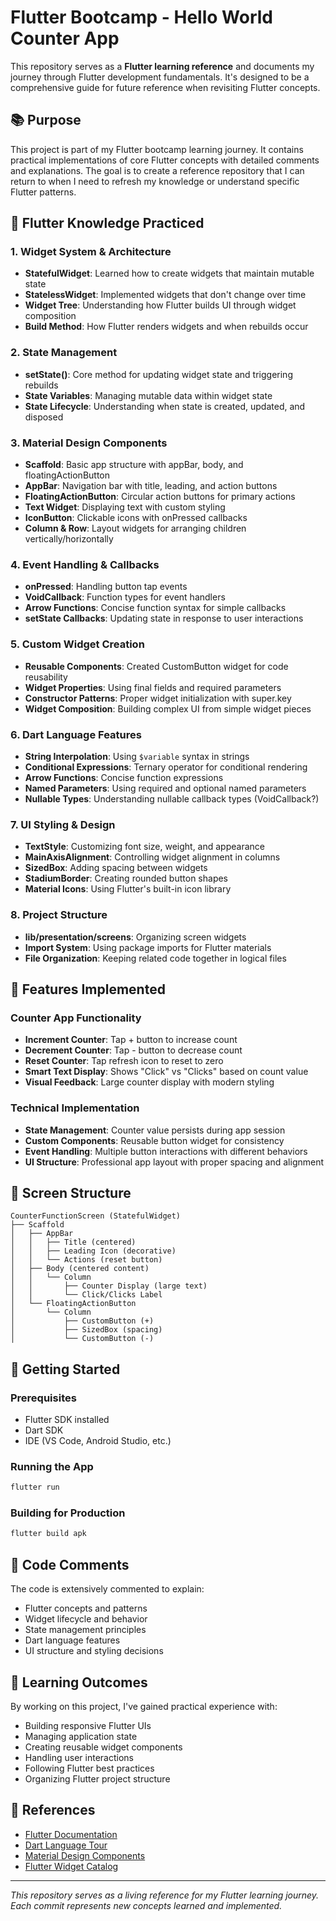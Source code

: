 # Flutter Bootcamp - Hello World Counter App

This repository serves as a **Flutter learning reference** and documents my journey through Flutter development fundamentals. It's designed to be a comprehensive guide for future reference when revisiting Flutter concepts.

## 📚 Purpose

This project is part of my Flutter bootcamp learning journey. It contains practical implementations of core Flutter concepts with detailed comments and explanations. The goal is to create a reference repository that I can return to when I need to refresh my knowledge or understand specific Flutter patterns.

## 🧠 Flutter Knowledge Practiced

### 1. **Widget System & Architecture**
- **StatefulWidget**: Learned how to create widgets that maintain mutable state
- **StatelessWidget**: Implemented widgets that don't change over time
- **Widget Tree**: Understanding how Flutter builds UI through widget composition
- **Build Method**: How Flutter renders widgets and when rebuilds occur

### 2. **State Management**
- **setState()**: Core method for updating widget state and triggering rebuilds
- **State Variables**: Managing mutable data within widget state
- **State Lifecycle**: Understanding when state is created, updated, and disposed

### 3. **Material Design Components**
- **Scaffold**: Basic app structure with appBar, body, and floatingActionButton
- **AppBar**: Navigation bar with title, leading, and action buttons
- **FloatingActionButton**: Circular action buttons for primary actions
- **Text Widget**: Displaying text with custom styling
- **IconButton**: Clickable icons with onPressed callbacks
- **Column & Row**: Layout widgets for arranging children vertically/horizontally

### 4. **Event Handling & Callbacks**
- **onPressed**: Handling button tap events
- **VoidCallback**: Function types for event handlers
- **Arrow Functions**: Concise function syntax for simple callbacks
- **setState Callbacks**: Updating state in response to user interactions

### 5. **Custom Widget Creation**
- **Reusable Components**: Created CustomButton widget for code reusability
- **Widget Properties**: Using final fields and required parameters
- **Constructor Patterns**: Proper widget initialization with super.key
- **Widget Composition**: Building complex UI from simple widget pieces

### 6. **Dart Language Features**
- **String Interpolation**: Using `$variable` syntax in strings
- **Conditional Expressions**: Ternary operator for conditional rendering
- **Arrow Functions**: Concise function expressions
- **Named Parameters**: Using required and optional named parameters
- **Nullable Types**: Understanding nullable callback types (VoidCallback?)

### 7. **UI Styling & Design**
- **TextStyle**: Customizing font size, weight, and appearance
- **MainAxisAlignment**: Controlling widget alignment in columns
- **SizedBox**: Adding spacing between widgets
- **StadiumBorder**: Creating rounded button shapes
- **Material Icons**: Using Flutter's built-in icon library

### 8. **Project Structure**
- **lib/presentation/screens**: Organizing screen widgets
- **Import System**: Using package imports for Flutter materials
- **File Organization**: Keeping related code together in logical files

## 🚀 Features Implemented

### Counter App Functionality
- **Increment Counter**: Tap + button to increase count
- **Decrement Counter**: Tap - button to decrease count  
- **Reset Counter**: Tap refresh icon to reset to zero
- **Smart Text Display**: Shows "Click" vs "Clicks" based on count value
- **Visual Feedback**: Large counter display with modern styling

### Technical Implementation
- **State Management**: Counter value persists during app session
- **Custom Components**: Reusable button widget for consistency
- **Event Handling**: Multiple button interactions with different behaviors
- **UI Structure**: Professional app layout with proper spacing and alignment

## 📱 Screen Structure

```
CounterFunctionScreen (StatefulWidget)
├── Scaffold
│   ├── AppBar
│   │   ├── Title (centered)
│   │   ├── Leading Icon (decorative)
│   │   └── Actions (reset button)
│   ├── Body (centered content)
│   │   └── Column
│   │       ├── Counter Display (large text)
│   │       └── Click/Clicks Label
│   └── FloatingActionButton
│       └── Column
│           ├── CustomButton (+)
│           ├── SizedBox (spacing)
│           └── CustomButton (-)
```

## 🔧 Getting Started

### Prerequisites
- Flutter SDK installed
- Dart SDK
- IDE (VS Code, Android Studio, etc.)

### Running the App
```bash
flutter run
```

### Building for Production
```bash
flutter build apk
```

## 📝 Code Comments

The code is extensively commented to explain:
- Flutter concepts and patterns
- Widget lifecycle and behavior
- State management principles
- Dart language features
- UI structure and styling decisions

## 🎯 Learning Outcomes

By working on this project, I've gained practical experience with:
- Building responsive Flutter UIs
- Managing application state
- Creating reusable widget components
- Handling user interactions
- Following Flutter best practices
- Organizing Flutter project structure

## 🔗 References

- [Flutter Documentation](https://docs.flutter.dev/)
- [Dart Language Tour](https://dart.dev/guides/language/language-tour)
- [Material Design Components](https://docs.flutter.dev/development/ui/widgets/material)
- [Flutter Widget Catalog](https://docs.flutter.dev/development/ui/widgets)

---

*This repository serves as a living reference for my Flutter learning journey. Each commit represents new concepts learned and implemented.*
